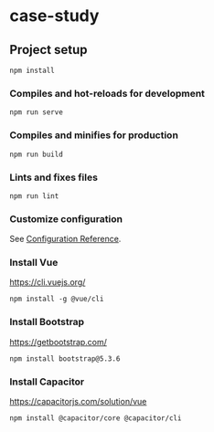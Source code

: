 # case-study

## Project setup
```
npm install
```

### Compiles and hot-reloads for development
```
npm run serve
```

### Compiles and minifies for production
```
npm run build
```

### Lints and fixes files
```
npm run lint
```

### Customize configuration
See [Configuration Reference](https://cli.vuejs.org/config/).

### Install Vue
https://cli.vuejs.org/
```
npm install -g @vue/cli
```

### Install Bootstrap
https://getbootstrap.com/
```
npm install bootstrap@5.3.6
```

### Install Capacitor
https://capacitorjs.com/solution/vue
```
npm install @capacitor/core @capacitor/cli
```
